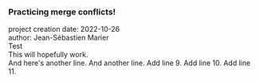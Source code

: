 ### Practicing merge conflicts! 
   
project creation date: 2022-10-26<br>
author: Jean-Sébastien Marier<br>
Test<br>
This will hopefully work.<br>
And here's another line.
And another line.
Add line 9.
Add line 10.
Add line 11.